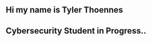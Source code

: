 ## Hi my name is Tyler Thoennes
## Cybersecurity Student in Progress..
<!--
**trthoennes/trthoennes** is a ✨ _special_ ✨ repository because its `README.md` (this file) appears on your GitHub profile.
rfrf
Here are some ideas to get you started:

- 🔭 I’m currently working on ...
- 🌱 I’m currently learning ...
- 👯 I’m looking to collaborate on ...
- 🤔 I’m looking for help with ...
- 💬 Ask me about ...
- 📫 How to reach me: ...
- 😄 Pronouns: ...
- ⚡ Fun fact: ...
-->
